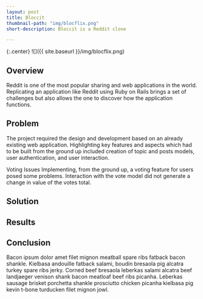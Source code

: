 ```yaml
---
layout: post
title: Bloccit
thumbnail-path: "img/blocflix.png"
short-description: Bloccit is a Reddit clone

---
```


{:.center}
![]({{ site.baseurl }}/img/blocflix.png)

## Overview
Reddit is one of the most popular sharing and web applications in the world. Replicating an application like Reddit using Ruby on Rails brings a set of challenges but also allows the one to discover how the application functions.

## Problem

The project required the design and development based on an already existing web application. Highlighting key features and aspects which had to be built from the ground up included creation of topic and posts models, user authentication, and user interaction.

Voting Issues
  Implementing, from the ground up, a voting feature for users posed some problems. Interaction with the vote model did not generate a change in value of the votes total.  


## Solution



## Results


## Conclusion

Bacon ipsum dolor amet filet mignon meatball spare ribs fatback bacon shankle. Kielbasa andouille fatback salami, boudin bresaola pig alcatra turkey spare ribs jerky. Corned beef bresaola leberkas salami alcatra beef landjaeger venison shank bacon meatloaf beef ribs picanha. Leberkas sausage brisket porchetta shankle prosciutto chicken picanha kielbasa pig kevin t-bone turducken filet mignon jowl.
